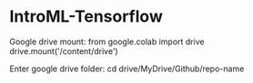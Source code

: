 # IntroML-Tensorflow

Google drive mount:
from google.colab import drive
drive.mount('/content/drive')

Enter google drive folder:
cd drive/MyDrive/Github/repo-name
